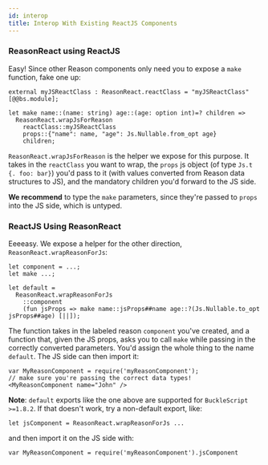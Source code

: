 ```yaml
---
id: interop
title: Interop With Existing ReactJS Components
---
```


### ReasonReact using ReactJS

Easy! Since other Reason components only need you to expose a `make` function, fake one up:

```reason
external myJSReactClass : ReasonReact.reactClass = "myJSReactClass" [@@bs.module];

let make name::(name: string) age::(age: option int)=? children =>
  ReasonReact.wrapJsForReason
    reactClass::myJSReactClass
    props::{"name": name, "age": Js.Nullable.from_opt age}
    children;
```

`ReasonReact.wrapJsForReason` is the helper we expose for this purpose. It takes in the `reactClass` you want to wrap, the `props` js object (of type `Js.t {. foo: bar}`) you'd pass to it (with values converted from Reason data structures to JS), and the mandatory children you'd forward to the JS side.

**We recommend** to type the `make` parameters, since they're passed to `props` into the JS side, which is untyped.

### ReactJS Using ReasonReact

Eeeeasy. We expose a helper for the other direction, `ReasonReact.wrapReasonForJs`:

```reason
let component = ...;
let make ...;

let default =
  ReasonReact.wrapReasonForJs
    ::component
    (fun jsProps => make name::jsProps##name age::?(Js.Nullable.to_opt jsProps##age) [||]);
```

The function takes in the labeled reason `component` you've created, and a function that, given the JS props, asks you to call `make` while passing in the correctly converted parameters. You'd assign the whole thing to the name `default`. The JS side can then import it:

```
var MyReasonComponent = require('myReasonComponent');
// make sure you're passing the correct data types!
<MyReasonComponent name="John" />
```

**Note**: `default` exports like the one above are supported for `BuckleScript >=1.8.2`. If that doesn't work, try a non-default export, like:

```reason
let jsComponent = ReasonReact.wrapReasonForJs ...
```

and then import it on the JS side with:

```
var MyReasonComponent = require('myReasonComponent').jsComponent
```
